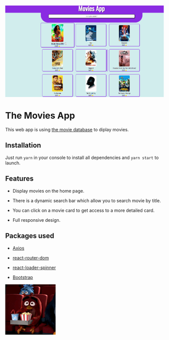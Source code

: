 ![](movieapp.gif)

# The Movies App

This web app is using [the movie database](https://www.themoviedb.org/) to diplay movies.

## Installation

Just run `yarn` in your console to install all dependencies and `yarn start` to launch.

## Features

- Display movies on the home page.

- There is a dynamic search bar which allow you to search movie by title.

- You can click on a movie card to get access to a more detailed card.

- Full responsive design.

## Packages used

- [Axios](https://www.npmjs.com/package/axios)

- [react-router-dom](https://www.npmjs.com/package/react-router-dom)

- [react-loader-spinner](https://www.npmjs.com/package/react-loader-spinner)

- [Bootstrap](https://getbootstrap.com/)

![](movie.gif)
